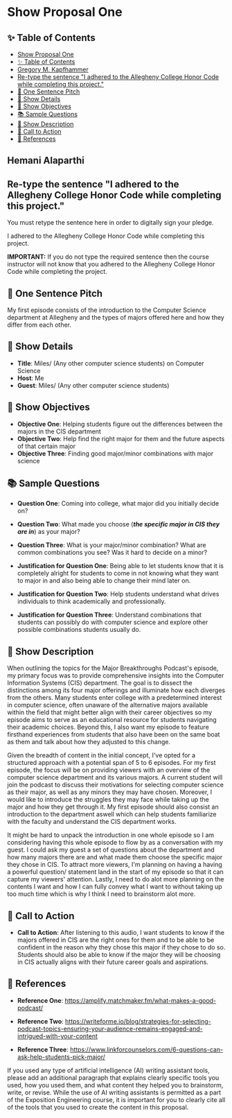 # Show Proposal One

## ✨ Table of Contents

<!---toc start-->

* [Show Proposal One](#show-proposal-one)
* [✨ Table of Contents](#-table-of-contents)
* [Gregory M. Kapfhammer](#gregory-m-kapfhammer)
* [Re-type the sentence "I adhered to the Allegheny College Honor Code while completing this project."](#re-type-the-sentence-i-adhered-to-the-allegheny-college-honor-code-while-completing-this-project)
* [🏁 One Sentence Pitch](#-one-sentence-pitch)
* [🔬 Show Details](#-show-details)
* [📝 Show Objectives](#-show-objectives)
* [📚 Sample Questions](#-sample-questions)
* [🎉 Show Description](#-show-description)
* [📢 Call to Action](#-call-to-action)
* [🦜 References](#-references)

<!---toc end-->

## Hemani Alaparthi

## Re-type the sentence "I adhered to the Allegheny College Honor Code while completing this project."

You must retype the sentence here in order to digitally sign your pledge.

I adhered to the Allegheny College Honor Code while completing this project.

**IMPORTANT:** If you do not type the required sentence then the course
instructor will not know that you adhered to the Allegheny College Honor Code
while completing the project.

## 🏁 One Sentence Pitch

My first episode consists of the introduction to the Computer Science department at Allegheny and the types of majors offered here and how they differ from each other.

## 🔬 Show Details

- **Title**: Miles/ (Any other computer science students) on Computer Science
- **Host**: Me
- **Guest**: Miles/ (Any other computer science students)

## 📝 Show Objectives

- **Objective One**: Helping students figure out the differences between the majors in the CIS department
- **Objective Two**: Help find the right major for them and the future aspects of that certain major
- **Objective Three**: Finding good major/minor combinations with major science

## 📚 Sample Questions

- **Question One**: Coming into college, what major did you initially decide on?
- **Question Two**: What made you choose (***the specific major in CIS they are in***) as your major?
- **Question Three**: What is your major/minor combination? What are common combinations you see? Was it hard to decide on a minor?

- **Justification for Question One**: Being able to let students know that it is completely alright for students to come in not knowing what they want to major in and also being able to change their mind later on.
- **Justification for Question Two**: Help students understand what drives individuals to think academically and professionally.
- **Justification for Question Three**: Understand combinations that students can possibly do with computer science and explore other possible combinations students usually do.

## 🎉 Show Description

When outlining the topics for the Major Breakthroughs Podcast's episode, my primary focus was to provide comprehensive insights into the Computer Information Systems (CIS) department. The goal is to dissect the distinctions among its four major offerings and illuminate how each diverges from the others. Many students enter college with a predetermined interest in computer science, often unaware of the alternative majors available within the field that might better align with their career objectives so my episode aims to serve as an educational resource for students navigating their academic choices. Beyond this, I also want my episode to feature firsthand experiences from students that also have been on the same boat as them and talk about how they adjusted to this change.

Given the breadth of content in the initial concept, I've opted for a structured approach with a potential span of 5 to 6 episodes. For my first episode, the focus will be on providing viewers with an overview of the computer science department and its various majors. A current student will join the podcast to discuss their motivations for selecting computer science as their major, as well as any minors they may have chosen. Moreover, I would like to introduce the struggles they may face while taking up the major and how they get through it. My first episode should also consist an introduction to the department aswell which can help students familiarize with the faculty and understand the CIS department works.

It might be hard to unpack the introduction in one whole episode so I am considering having this whole episode to flow by as a conversation with my guest. I could ask my guest a set of questions about the department and how many majors there are and what made them choose the specific major they chose in CIS. To attract more viewers, I'm planning on having a having a powerful question/ statement land in the start of my episode so that it can capture my viewers' attention. Lastly, I need to do alot more planning on the contents I want and how I can fully convey what I want to without taking up too much time which is why I think I need to brainstorm alot more.

## 📢 Call to Action

- **Call to Action**: After listening to this audio, I want students to know if the majors offered in CIS are the right ones for them and to be able to be confident in the reason why they chose this major if they chose to do so. Students should also be able to know if the major they will be choosing in CIS actually aligns with their future career goals and aspirations.

## 🦜 References

- **Reference One**: <https://amplify.matchmaker.fm/what-makes-a-good-podcast/>

- **Reference Two**: <https://writeforme.io/blog/strategies-for-selecting-podcast-topics-ensuring-your-audience-remains-engaged-and-intrigued-with-your-content>

- **Reference Three**: <https://www.linkforcounselors.com/6-questions-can-ask-help-students-pick-major/>

If you used any type of artificial intelligence (AI) writing assistant
tools, please add an additional paragraph that explains clearly specific tools
you used, how you used them, and what content they helped you to brainstorm,
write, or revise. While the use of AI writing assistants is permitted as a part
of the Exposition Engineering course, it is important for you to clearly cite
all of the tools that you used to create the content in this proposal.
